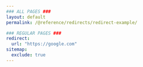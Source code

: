 ```yaml
---
### ALL PAGES ###
layout: default
permalink: /@reference/redirects/redirect-example/

### REGULAR PAGES ###
redirect:
  url: "https://google.com"
sitemap:
  exclude: true
---
```

